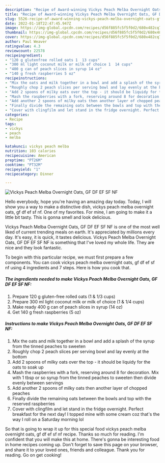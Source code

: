 ```yaml
---
description: "Recipe of Award-winning Vickys Peach Melba Overnight Oats, GF DF EF SF NF"
title: "Recipe of Award-winning Vickys Peach Melba Overnight Oats, GF DF EF SF NF"
slug: 5526-recipe-of-award-winning-vickys-peach-melba-overnight-oats-gf-df-ef-sf-nf
date: 2022-01-18T22:47:45.947Z
image: https://img-global.cpcdn.com/recipes/d56f885fc5f5f0d2/680x482cq70/vickys-peach-melba-overnight-oats-gf-df-ef-sf-nf-recipe-main-photo.jpg
thumbnail: https://img-global.cpcdn.com/recipes/d56f885fc5f5f0d2/680x482cq70/vickys-peach-melba-overnight-oats-gf-df-ef-sf-nf-recipe-main-photo.jpg
cover: https://img-global.cpcdn.com/recipes/d56f885fc5f5f0d2/680x482cq70/vickys-peach-melba-overnight-oats-gf-df-ef-sf-nf-recipe-main-photo.jpg
author: Paul Weaver
ratingvalue: 4.3
reviewcount: 22578
recipeingredient:
- "120 g glutenfree rolled oats 1  13 cups"
- "300 ml light coconut milk or milk of choice 1  14 cups"
- "400 g can of peach slices in syrup 14 oz"
- "140 g fresh raspberries 5 oz"
recipeinstructions:
- "Mix the oats and milk together in a bowl and add a splash of the syrup from the tinned peaches to sweeten"
- "Roughly chop 2 peach slices per serving bowl and lay evenly at the bottom"
- "Add 2 spoons of milky oats over the top - it should be liquidy for the oats to soak up"
- "Mash the raspberries with a fork, reserving around 8 for decoration. Mix with 1 tbsp or so syrup from the tinned peaches to sweeten then divide evenly between servings"
- "Add another 2 spoons of milky oats then another layer of chopped peaches"
- "Finally divide the remaining oats between the bowls and top with the reserved raspberries"
- "Cover with clingfilm and let stand in the fridge overnight. Perfect breakfast for the next day! I topped mine with some cream coz that&#39;s the way I roll on a Saturday morning lol"
categories:
- Recipe
tags:
- vickys
- peach
- melba

katakunci: vickys peach melba 
nutrition: 103 calories
recipecuisine: American
preptime: "PT26M"
cooktime: "PT32M"
recipeyield: "1"
recipecategory: Dinner

---
```



![Vickys Peach Melba Overnight Oats, GF DF EF SF NF](https://img-global.cpcdn.com/recipes/d56f885fc5f5f0d2/680x482cq70/vickys-peach-melba-overnight-oats-gf-df-ef-sf-nf-recipe-main-photo.jpg)

Hello everybody, hope you're having an amazing day today. Today, I will show you a way to make a distinctive dish, vickys peach melba overnight oats, gf df ef sf nf. One of my favorites. For mine, I am going to make it a little bit tasty. This is gonna smell and look delicious.

Vickys Peach Melba Overnight Oats, GF DF EF SF NF is one of the most well liked of current trending meals on earth. It's appreciated by millions every day. It's easy, it is quick, it tastes delicious. Vickys Peach Melba Overnight Oats, GF DF EF SF NF is something that I've loved my whole life. They are nice and they look fantastic.




To begin with this particular recipe, we must first prepare a few components. You can cook vickys peach melba overnight oats, gf df ef sf nf using 4 ingredients and 7 steps. Here is how you cook that.

<!--inarticleads1-->

##### The ingredients needed to make Vickys Peach Melba Overnight Oats, GF DF EF SF NF:

1. Prepare 120 g gluten-free rolled oats (1 &amp; 1/3 cups)
1. Prepare 300 ml light coconut milk or milk of choice (1 &amp; 1/4 cups)
1. Make ready 400 g can of peach slices in syrup (14 oz)
1. Get 140 g fresh raspberries (5 oz)




<!--inarticleads2-->

##### Instructions to make Vickys Peach Melba Overnight Oats, GF DF EF SF NF:

1. Mix the oats and milk together in a bowl and add a splash of the syrup from the tinned peaches to sweeten
1. Roughly chop 2 peach slices per serving bowl and lay evenly at the bottom
1. Add 2 spoons of milky oats over the top - it should be liquidy for the oats to soak up
1. Mash the raspberries with a fork, reserving around 8 for decoration. Mix with 1 tbsp or so syrup from the tinned peaches to sweeten then divide evenly between servings
1. Add another 2 spoons of milky oats then another layer of chopped peaches
1. Finally divide the remaining oats between the bowls and top with the reserved raspberries
1. Cover with clingfilm and let stand in the fridge overnight. Perfect breakfast for the next day! I topped mine with some cream coz that&#39;s the way I roll on a Saturday morning lol




So that is going to wrap it up for this special food vickys peach melba overnight oats, gf df ef sf nf recipe. Thanks so much for reading. I'm confident that you will make this at home. There's gonna be interesting food in home recipes coming up. Don't forget to save this page on your browser, and share it to your loved ones, friends and colleague. Thank you for reading. Go on get cooking!
